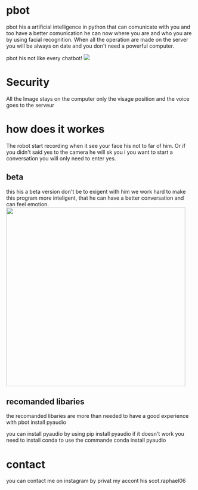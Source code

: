 # pbot
pbot his a artificial intelligence in python that can comunicate with you and too have a better comunication he can now where you are and who you are by using facial recognition. When all the operation are made on the server you will be always on date and you don't need a powerful computer.

pbot his not like every chatbot!
<img src="https://media1.giphy.com/media/3ohhwFmrcYqKEHg3Kw/source.gif">

<h1>Security</h1>
All the Image stays on the computer only the visage position and the voice goes to the serveur


<h1>how does it workes</h1>
The robot start recording when it see your face his not to far of him. Or if you didn't said yes to the camera
he will sk you i you want to start a conversation you will only need to enter yes.
<h2>beta</h2>
this his a beta version don't be to exigent with him we work hard to make this program more inteligent, that
he can have a better conversation and can feel emotion.
<img width="480" height="480"src="https://cdn.dribbble.com/users/1138875/screenshots/4432385/roboto_animation_dribbble.gif">


<h2>recomanded libaries</h2>
the recomanded libaries are more than needed to have a good experience with pbot
install pyaudio

you can install pyaudio by using
pip install pyaudio
if it doesn't work you need to install conda to use the commande 
conda install pyaudio

<h1>contact</h1>
you can contact me on instagram by privat my accont his scot.raphael06
